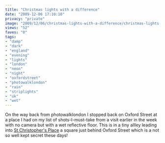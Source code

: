 ```yaml
---
title: "Christmas lights with a difference"
date: "2009-12-06 17:10:10"
privacy: "private"
image: "2009/12/06/christmas-lights-with-a-difference/christmas-lights-with-a-difference.jpg"
views: "52"
faves: "0"
tags:
- "damp"
- "dark"
- "england"
- "evening"
- "lights"
- "london"
- "neon"
- "night"
- "oxfordstreet"
- "photowalklondon"
- "rain"
- "striplights"
- "uk"
- "wet"
---
```

On the way back from photowalklondon I stopped back on Oxford Street at a place I had on my list of shots-I-must-take from a visit earlier in the week with no camera but with a wet reflective floor. This is  in a tiny allley leading into <a href="http://www.stchristophersplace.com" rel="nofollow">St Christopher's Place</a> a square just behind Oxford Street which is a not so well kept secret these days!<a href="http://www.phillprice.com/2009/12/07/christmas-lights-with-a-difference" rel="nofollow"></a>
